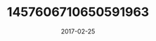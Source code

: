 ---
title: "1457606710650591963"
cover: "2017-02-25 10.51.22 1457606710650591963_46248401"
photo: "2017-02-25 10.51.22 1457606710650591963_46248401"
date: "2017-02-25"
type: "photo"
---